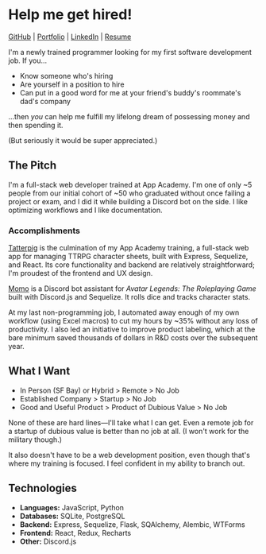 # Help me get hired!

[GitHub](https://github.com/ohalloranjm) | [Portfolio](https://ohalloranjm.github.io/) | [LinkedIn](https://www.linkedin.com/in/joy-ohalloran/) | [Resume](https://ohalloranjm.github.io/resume.pdf)

I'm a newly trained programmer looking for my first software development job. If you…

- Know someone who's hiring
- Are yourself in a position to hire
- Can put in a good word for me at your friend's buddy's roommate's dad's company

…then _you_ can help me fulfill my lifelong dream of possessing money and then spending it.

(But seriously it would be super appreciated.)

## The Pitch

I'm a full-stack web developer trained at App Academy. I'm one of only ~5 people from our initial cohort of ~50 who graduated without once failing a project or exam, and I did it while building a Discord bot on the side. I like optimizing workflows and I like documentation.

### Accomplishments

[Tatterpig](https://github.com/ohalloranjm/tatterpig) is the culmination of my App Academy training, a full-stack web app for managing TTRPG character sheets, built with Express, Sequelize, and React. Its core functionality and backend are relatively straightforward; I'm proudest of the frontend and UX design.

[Momo](https://github.com/ohalloranjm/momo) is a Discord bot assistant for _Avatar Legends: The Roleplaying Game_ built with Discord.js and Sequelize. It rolls dice and tracks character stats.

At my last non-programming job, I automated away enough of my own workflow (using Excel macros) to cut my hours by ~35% without any loss of productivity. I also led an initiative to improve product labeling, which at the bare minimum saved thousands of dollars in R&D costs over the subsequent year.

## What I Want

- In Person (SF Bay) or Hybrid > Remote > No Job
- Established Company > Startup > No Job
- Good and Useful Product > Product of Dubious Value > No Job

None of these are hard lines—I'll take what I can get. Even a remote job for a startup of dubious value is better than no job at all. (I won't work for the military though.)

It also doesn't have to be a web development position, even though that's where my training is focused. I feel confident in my ability to branch out.

## Technologies

- **Languages:** JavaScript, Python
- **Databases:** SQLite, PostgreSQL
- **Backend:** Express, Sequelize, Flask, SQAlchemy, Alembic, WTForms
- **Frontend:** React, Redux, Recharts
- **Other:** Discord.js
